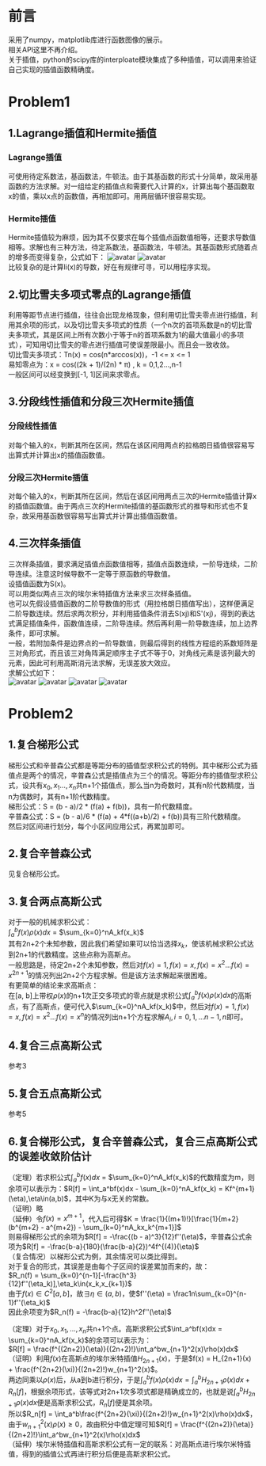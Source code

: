 # 前言
采用了numpy，matplotlib库进行函数图像的展示。  
相关API这里不再介绍。  
关于插值，python的scipy库的interploate模块集成了多种插值，可以调用来验证自己实现的插值函数精确度。
# Problem1
## 1.Lagrange插值和Hermite插值
### Lagrange插值
可使用待定系数法，基函数法，牛顿法。由于其基函数的形式十分简单，故采用基函数的方法求解。对一组给定的插值点和需要代入计算的x，计算出每个基函数取x的值，乘以x点的函数值，再相加即可。用两层循环很容易实现。  
### Hermite插值
Hermite插值较为麻烦，因为其不仅要求在每个插值点函数值相等，还要求导数值相等。求解也有三种方法，待定系数法，基函数法，牛顿法。其基函数形式随着点的增多而变得复杂，公式如下：
![avatar](../images/Hermite1.png)
![avatar](../images/Hermite2.png)  
比较复杂的是计算li(x)的导数，好在有规律可寻，可以用程序实现。
## 2.切比雪夫多项式零点的Lagrange插值
利用等距节点进行插值，往往会出现龙格现象，但利用切比雪夫零点进行插值，利用其余项的形式，以及切比雪夫多项式的性质（一个n次的首项系数是n的切比雪夫多项式，其是区间上所有次数小于等于n的首项系数为1的最大值最小的多项式），可知用切比雪夫的零点进行插值可使误差限最小。而且会一致收敛。  
切比雪夫多项式：Tn(x) = cos(n*arccos(x))，-1 <= x <= 1  
易知零点为：x = cos((2k + 1)/(2n) * π) , k = 0,1,2...,n-1  
一般区间可以经变换到[-1, 1]区间来求零点。
## 3.分段线性插值和分段三次Hermite插值
### 分段线性插值
对每个输入的x，判断其所在区间，然后在该区间用两点的拉格朗日插值很容易写出算式并计算出x的插值函数值。  
### 分段三次Hermite插值
对每个输入的x，判断其所在区间，然后在该区间用两点三次的Hermite插值计算x的插值函数值。由于两点三次的Hermite插值的基函数形式的推导和形式也不复杂，故采用基函数很容易写出算式并计算出插值函数值。
## 4.三次样条插值
三次样条插值，要求满足插值点函数值相等，插值点函数连续，一阶导连续，二阶导连续。注意这时候导数不一定等于原函数的导数值。  
设插值函数为S(x)。  
可以用类似两点三次的埃尔米特插值方法来求三次样条插值。  
也可以先假设插值函数的二阶导数值的形式（用拉格朗日插值写出），这样便满足二阶导数连续。然后求两次积分，并利用插值条件消去S(xj)和S'(xj)，得到的表达式满足插值条件，函数值连续，二阶导连续。然后再利用一阶导数连续，加上边界条件，即可求解。  
一般，若附加条件是边界点的一阶导数值，则最后得到的线性方程组的系数矩阵是三对角形式，而且该三对角阵满足顺序主子式不等于0，对角线元素是该列最大的元素，因此可利用高斯消元法求解，无误差放大效应。  
求解公式如下：  
![avatar](../images/three_spline_interpolation1.png)
![avatar](../images/three_spline_interpolation2.png)
![avatar](../images/three_spline_interpolation3.png)
![avatar](../images/three_spline_interpolation4.png)  
# Problem2
## 1.复合梯形公式
梯形公式和辛普森公式都是等距分布的插值型求积公式的特例。其中梯形公式为插值点是两个的情况，辛普森公式是插值点为三个的情况。等距分布的插值型求积公式，设共有$x_0,x_1...,x_n$共n+1个插值点，那么当n为奇数时，其有n阶代数精度，当n为偶数时，其有n+1阶代数精度。  
梯形公式：S = (b - a)/2 * (f(a) + f(b))，具有一阶代数精度。  
辛普森公式：S = (b - a)/6 * (f(a) + 4*f((a+b)/2) + f(b))具有三阶代数精度。  
然后对区间进行划分，每个小区间应用公式，再累加即可。
## 2.复合辛普森公式
见复合梯形公式。
## 3.复合两点高斯公式
对于一般的机械求积公式：   
$\int_a^bf(x)\rho(x)dx$ = $\sum_{k=0}^nA_kf(x_k)$  
其有2n+2个未知参数，因此我们希望如果可以恰当选择$x_k$，使该机械求积公式达到2n+1的代数精度。这些点称为高斯点。  
一般思路是，待定2n+2个未知参数，然后对$f(x)=1,f(x)=x,f(x)=x^2...f(x)=x^{2n+1}$的情况列出2n+2个方程求解。但是该方法求解起来很困难。  
有更简单的结论来求高斯点：  
在[a, b]上带权$\rho(x)$的n+1次正交多项式的零点就是求积公式$\int_a^bf(x)\rho(x)dx$的高斯点，有了高斯点，便可代入$\sum_{k=0}^nA_kf(x_k)$中，然后对$f(x)=1,f(x)=x,f(x)=x^2...f(x)=x^n$的情况列出n+1个方程求解$A_i,i=0,1,...n-1,n$即可。
## 4.复合三点高斯公式
参考3
## 5.复合五点高斯公式
参考5
## 6.复合梯形公式，复合辛普森公式，复合三点高斯公式的误差收敛阶估计
（定理）若求积公式$\int_a^bf(x)dx$ = $\sum_{k=0}^nA_kf(x_k)$的代数精度为m，则余项可以表示为：$R[f] = \int_a^bf(x)dx - \sum_{k=0}^nA_kf(x_k) = Kf^{m+1}(\eta),\eta\in(a,b)$，其中K为与x无关的常数。  
（证明）略  
（延伸）令$f(x) = x^{m+1}$，代入后可得$K = \frac{1}{(m+1)!}[\frac{1}{m+2}(b^{m+2} - a^{m+2}) - \sum_{k=0}^nA_kx_k^{m+1}]$  
则易得梯形公式的余项为$R[f] = -\frac{(b - a)^3}{12}f''(\eta)$，辛普森公式余项为$R[f] = -\frac{b-a}{180}(\frac{b-a}{2})^4f^{(4)}(\eta)$  
（复合情况）以梯形公式为例，其余情况可以类比得到。  
对于复合的形式，其误差是由每个子区间的误差累加而来的，故：  
$R_n(f) = \sum_{k=0}^{n-1}[-\frac{h^3}{12}f''(\eta_k)],\eta_k\in(x_k,x_{k+1})$  
由于$f(x)\in C^2[a,b]$，故$\exists\eta\in(a,b)$，使$f''(\eta) = \frac1n\sum_{k=0}^{n-1}f''(\eta_k)$  
因此余项变为$R_n(f) = -\frac{b-a}{12}h^2f''(\eta)$  

（定理）对于$x_0,x_1,...,x_n$共n+1个点。高斯求积公式$\int_a^bf(x)dx = \sum_{k=0}^nA_kf(x_k)$的余项可以表示为：  
$R[f] = \frac{f^{(2n+2)}(\eta)}{(2n+2)!}\int_a^bw_{n+1}^2(x)\rho(x)dx$  
（证明）利用$f(x)$在高斯点的埃尔米特插值$H_{2n+1}(x)$，于是$f(x) = H_{2n+1}(x) + \frac{f^{2n+2}(\xi)}{(2n+2)!}w_{n+1}^2(x)$。  
两边同乘以$\rho(x)$后，从a到b进行积分，于是$\int_a^bf(x)\rho(x)dx = \int_a^bH_{2n+1}\rho(x)dx + R_n[f]$，根据余项形式，该等式对2n+1次多项式都是精确成立的，也就是说$\int_a^bH_{2n+1}\rho(x)dx$便是高斯求积公式，$R_n[f]$便是其余项。  
所以$R_n[f] = \int_a^b\frac{f^{2n+2}(\xi)}{(2n+2)!}w_{n+1}^2(x)\rho(x)dx$，由于$w_{n+1}^2(x)\rho(x)\geq0$，故由积分中值定理可知$R[f] = \frac{f^{(2n+2)}(\eta)}{(2n+2)!}\int_a^bw_{n+1}^2(x)\rho(x)dx$  
（延伸）埃尔米特插值和高斯求积公式有一定的联系：对高斯点进行埃尔米特插值，得到的插值公式再进行积分后便是高斯求积公式。



